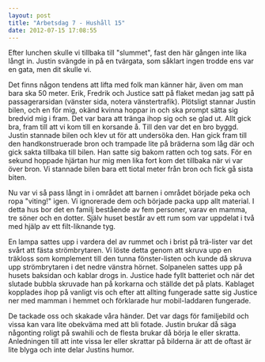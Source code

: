 ```yaml
---
layout: post
title: "Arbetsdag 7 - Hushåll 15"
date: 2012-07-15 17:08:55
---
```

Efter lunchen skulle vi tillbaka till "slummet", fast den här gången inte lika långt in. Justin svängde in på en tvärgata, som såklart ingen trodde ens var en gata, men dit skulle vi.

Det finns någon tendens att lifta med folk man känner här, även om man bara ska 50 meter. Erik, Fredrik och Justice satt på flaket medan jag satt på passagerarsidan (vänster sida, notera vänstertrafik). Plötsligt stannar Justin bilen, och en för mig, okänd kvinna hoppar in och ska prompt sätta sig bredvid mig i fram. Det var bara att tränga ihop sig och se glad ut. Allt gick bra, fram till att vi kom till en korsande å. Till den var det en bro byggd. Justin stannade bilen och klev ut för att undersöka den. Han gick fram till den handkonstruerade bron och trampade lite på bräderna som låg där och gick sakta tillbaka till bilen. Han satte sig bakom ratten och tog sats. För en sekund hoppade hjärtan hur mig men lika fort kom det tillbaka när vi var över bron. Vi stannade bilen bara ett tiotal meter från bron och fick gå sista biten.

Nu var vi så pass långt in i området att barnen i området började peka och ropa "viting!" igen. Vi ignorerade dem och började packa upp allt material. I detta hus bor det en familj bestående av fem personer, varav en mamma, tre söner och en dotter. Själv huset består av ett rum som var uppdelat i två med hjälp av ett filt-liknande tyg.

En lampa sattes upp i vardera del av rummet och i brist på trä-lister var det svårt att fästa strömbrytaren. Vi löste detta genom att skruva upp en träkloss som komplement till den tunna fönster-listen och kunde då skruva upp strömbrytaren i det nedre vänstra hörnet. Solpanelen sattes upp på husets baksidan och kablar drogs in. Justice hade fyllt batteriet och när det slutade bubbla skruvade han på korkarna och ställde det på plats. Kablaget kopplades ihop på vanligt vis och efter att allting fungerade satte sig Justice ner med mamman i hemmet och förklarade hur mobil-laddaren fungerade.

De tackade oss och skakade våra händer. Det var dags för familjebild och vissa kan vara lite obekväma med att bli fotade. Justin brukar då säga någonting roligt på swahili och de flesta brukar då börja le eller skratta. Anledningen till att inte vissa ler eller skrattar på bilderna är att de oftast är lite blyga och inte delar Justins humor.

